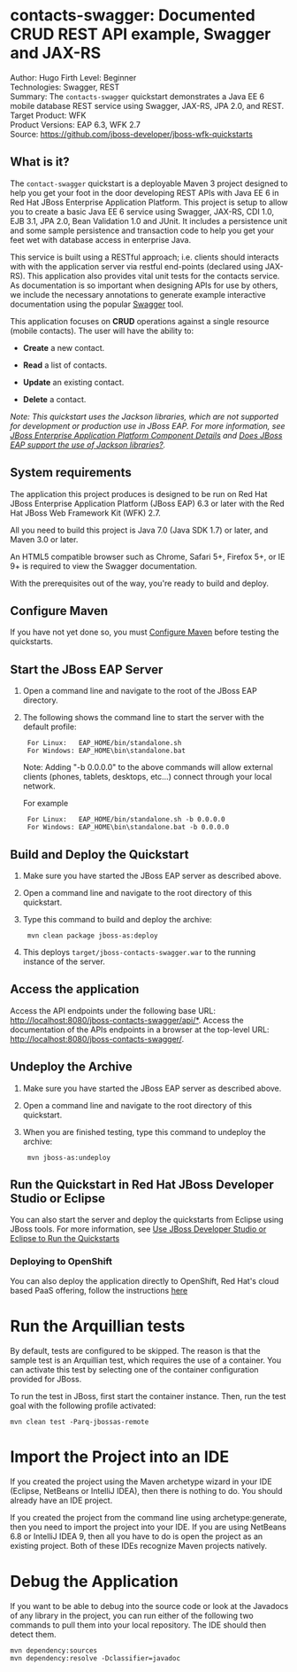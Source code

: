 contacts-swagger: Documented CRUD REST API example, Swagger and JAX-RS
======================================================================
Author: Hugo Firth
Level: Beginner  
Technologies: Swagger, REST  
Summary: The `contacts-swagger` quickstart demonstrates a Java EE 6 mobile database REST service using Swagger, JAX-RS, 
JPA 2.0, and REST.  
Target Product: WFK  
Product Versions: EAP 6.3, WFK 2.7  
Source: <https://github.com/jboss-developer/jboss-wfk-quickstarts>  

What is it?
-----------

The `contact-swagger` quickstart is a deployable Maven 3 project designed to help you get your foot in the door 
developing REST APIs with Java EE 6 in Red Hat JBoss Enterprise Application Platform. This project is setup to allow 
you to create a basic Java EE 6 service using Swagger, JAX-RS, CDI 1.0, EJB 3.1, JPA 2.0, Bean Validation 1.0 and 
JUnit. It includes a persistence unit and some sample persistence and transaction code to help you get your feet wet with 
database access in enterprise Java.

This service is built using a RESTful approach; i.e. clients should interacts with with the application server via 
restful end-points (declared using JAX-RS). This application also provides vital unit tests for the contacts service. 
As documentation is so important when designing APIs for use by others, we include the necessary annotations to 
generate example interactive documentation using the popular [Swagger](http://swagger.io) tool.

This application focuses on **CRUD** operations against a single resource (mobile contacts). The user will have the 
ability to:

* **Create** a new contact.

* **Read** a list of contacts.

* **Update** an existing contact.

* **Delete** a contact.

_Note: This quickstart uses the Jackson libraries, which are not supported for development or production use in JBoss EAP. 
For more information, see [JBoss Enterprise Application Platform Component Details](https://access.redhat.com/articles/112673) 
and [Does JBoss EAP support the use of Jackson libraries?](https://access.redhat.com/articles/1265083)._


System requirements
-------------------

The application this project produces is designed to be run on Red Hat JBoss Enterprise Application Platform (JBoss EAP) 
6.3 or later with the Red Hat JBoss Web Framework Kit (WFK) 2.7.

All you need to build this project is Java 7.0 (Java SDK 1.7) or later, and Maven 3.0 or later.

An HTML5 compatible browser such as Chrome, Safari 5+, Firefox 5+, or IE 9+ is required to view the Swagger 
documentation.
 
With the prerequisites out of the way, you're ready to build and deploy.


Configure Maven
---------------

If you have not yet done so, you must [Configure Maven](https://github.com/jboss-developer/jboss-developer-shared-resources/blob/master/guides/CONFIGURE_MAVEN.md#configure-maven-to-build-and-deploy-the-quickstarts) before testing the quickstarts.


Start the JBoss EAP Server
-----------------------

1. Open a command line and navigate to the root of the JBoss EAP directory.
2. The following shows the command line to start the server with the default profile:

        For Linux:   EAP_HOME/bin/standalone.sh
        For Windows: EAP_HOME\bin\standalone.bat

   Note: Adding "-b 0.0.0.0" to the above commands will allow external clients (phones, tablets, desktops, etc...) 
   connect through your local network.

   For example

        For Linux:   EAP_HOME/bin/standalone.sh -b 0.0.0.0
        For Windows: EAP_HOME\bin\standalone.bat -b 0.0.0.0


Build and Deploy the Quickstart
-------------------------------

1. Make sure you have started the JBoss EAP server as described above.
2. Open a command line and navigate to the root directory of this quickstart.
3. Type this command to build and deploy the archive:

        mvn clean package jboss-as:deploy

4. This deploys `target/jboss-contacts-swagger.war` to the running instance of the server.


Access the application
----------------------

Access the API endpoints under the following base URL: <http://localhost:8080/jboss-contacts-swagger/api/*>.
Access the documentation of the APIs endpoints in a browser at the top-level URL: <http://localhost:8080/jboss-contacts-swagger/>.


Undeploy the Archive
--------------------

1. Make sure you have started the JBoss EAP server as described above.
2. Open a command line and navigate to the root directory of this quickstart.
3. When you are finished testing, type this command to undeploy the archive:

        mvn jboss-as:undeploy
        


Run the Quickstart in Red Hat JBoss Developer Studio or Eclipse
-------------------------------------
You can also start the server and deploy the quickstarts from Eclipse using JBoss tools. 
For more information, see [Use JBoss Developer Studio or Eclipse to Run the Quickstarts](https://github.com/jboss-developer/jboss-developer-shared-resources/blob/master/guides/USE_JBDS.md#use-jboss-developer-studio-or-eclipse-to-run-the-quickstarts) 


### Deploying to OpenShift

You can also deploy the application directly to OpenShift, Red Hat's cloud based PaaS offering, follow the 
instructions [here](https://community.jboss.org/wiki/DeployingHTML5ApplicationsToOpenshift)


Run the Arquillian tests
============================

By default, tests are configured to be skipped. The reason is that the sample test is an Arquillian test, which requires 
the use of a container. You can activate this test by selecting one of the container configuration provided  for JBoss.

To run the test in JBoss, first start the container instance. Then, run the test goal with the following profile activated:

    mvn clean test -Parq-jbossas-remote


Import the Project into an IDE
=================================

If you created the project using the Maven archetype wizard in your IDE (Eclipse, NetBeans or IntelliJ IDEA), then there 
is nothing to do. You should already have an IDE project.

If you created the project from the command line using archetype:generate, then you need to import the project into your IDE. 
If you are using NetBeans 6.8 or IntelliJ IDEA 9, then all you have to do is open the project as an existing project. 
Both of these IDEs recognize Maven projects natively.


Debug the Application
=============================

If you want to be able to debug into the source code or look at the Javadocs of any library in the project, you can run 
either of the following two commands to pull them into your local repository. The IDE should then detect them.

    mvn dependency:sources
    mvn dependency:resolve -Dclassifier=javadoc
